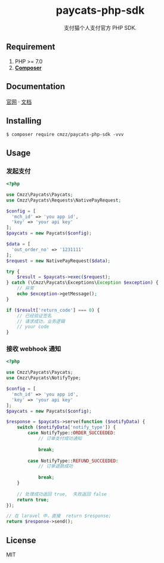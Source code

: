<h1 align="center"> paycats-php-sdk </h1>
<p align="center">支付猫个人支付官方 PHP SDK.</p>

## Requirement

1. PHP >= 7.0
2. **[Composer](https://getcomposer.org/)**


## Documentation

[官网](https://www.paycats.cn)  · [文档](https://www.paycats.cn/docs)  


## Installing

```shell
$ composer require cmzz/paycats-php-sdk -vvv
```

## Usage

### 发起支付

```php
<?php

use Cmzz\Paycats\Paycats;
use Cmzz\Paycats\Requests\NativePayRequest;

$config = [
  'mch_id' => 'you app id',
  'key' => 'your api key'  
];
$paycats = new Paycats($config);

$data = [
  'out_order_no' => '1231111'  
];
$request = new NativePayRequest($data);

try {
    $result = $paycats->exec($request);
} catch (\Cmzz\Paycats\Exceptions\Exception $exception) {
    // 异常
    echo $exception->getMessage();
}

if ($result['return_code'] === 0) {
    // 已经验证签名
    // 请求成功，业务逻辑
    // your code
}
```

### 接收 webhook 通知

```php
<?php

use Cmzz\Paycats\Paycats;
use Cmzz\Paycats\NotifyType;

$config = [
  'mch_id' => 'you app id',
  'key' => 'your api key'  
];
$paycats = new Paycats($config);

$response = $paycats->serve(function ($notifyData) {
    switch ($notifyData['notify_type']) {
        case NotifyType::ORDER_SUCCEEDED:
            // 订单支付成功通知
            
            break;
            
        case NotifyType::REFUND_SUCCEEDED:
            // 订单退款成功 
            
            break;
    }
    
    // 处理成功返回 true,  失败返回 false
    return true;
});

// 在 laravel 中，直接  return $response;
return $response->send();
```

## License

MIT